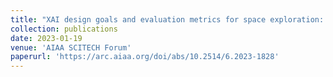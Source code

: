 ```yaml
---
title: "XAI design goals and evaluation metrics for space exploration: A survey of human spaceflight domain experts"
collection: publications
date: 2023-01-19
venue: 'AIAA SCITECH Forum'
paperurl: 'https://arc.aiaa.org/doi/abs/10.2514/6.2023-1828'
---
```


